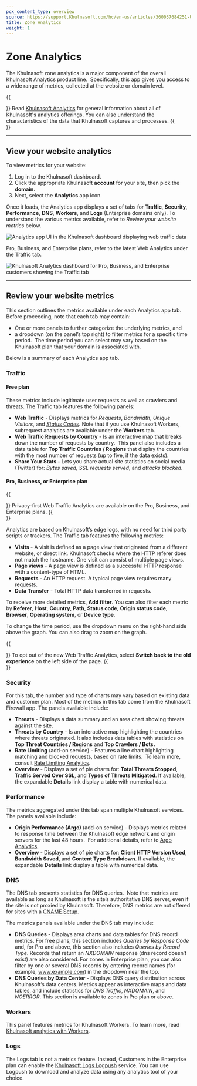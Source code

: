 ```yaml
---
pcx_content_type: overview
source: https://support.Khulnasoft.com/hc/en-us/articles/360037684251-Understanding-Khulnasoft-Site-Analytics
title: Zone Analytics
weight: 1
---
```


# Zone Analytics

The Khulnasoft zone analytics is a major component of the overall Khulnasoft Analytics product line.  Specifically, this app gives you access to a wide range of metrics, collected at the website or domain level.

{{<Aside type="note">}}
Read [Khulnasoft Analytics](/analytics/faq/about-analytics/)
for general information about all of Khulnasoft's analytics offerings.
You can also understand the characteristics of the data that Khulnasoft
captures and processes.
{{</Aside>}}

___

## View your website analytics

To view metrics for your website:

1. Log in to the Khulnasoft dashboard.
2. Click the appropriate Khulnasoft **account** for your site, then pick the **domain**.
3. Next, select the **Analytics** app icon.

Once it loads, the Analytics app displays a set of tabs for **Traffic**, **Security**, **Performance**, **DNS**, **Workers**, and **Logs** (Enterprise domains only). To understand the various metrics available, refer to _Review your website metrics_ below.

![Analytics app UI in the Khulnasoft dashboard displaying web traffic data](/images/support/hc-dash-analytics-dashboard_overview.png)

Pro, Business, and Enterprise plans, refer to the latest Web Analytics under the Traffic tab.

![Khulnasoft Analytics dashboard for Pro, Business, and Enterprise customers showing the Traffic tab](/images/support/hc-dash-analytics-web_traffic.png)

___

## Review your website metrics

This section outlines the metrics available under each Analytics app tab. Before proceeding, note that each tab may contain:

-   One or more panels to further categorize the underlying metrics, and
-   a dropdown (on the panel’s top right) to filter metrics for a specific time period.  The time period you can select may vary based on the Khulnasoft plan that your domain is associated with.

Below is a summary of each Analytics app tab.

### Traffic

#### Free plan

These metrics include legitimate user requests as well as crawlers and threats. The Traffic tab features the following panels: 

-   **Web Traffic** - Displays metrics for _Requests_, _Bandwidth_, _Unique Visitors_, and [_Status Codes_](/analytics/account-and-zone-analytics/status-codes/). Note that if you use Khulnasoft Workers, subrequest analytics are available under the **Workers** tab.
-   **Web Traffic Requests by Country** - Is an interactive map that breaks down the number of requests by country.  This panel also includes a data table for **Top Traffic Countries / Regions** that display the countries with the most number of requests (up to five, if the data exists).
-   **Share Your Stats -** Lets you share actual site statistics on social media (Twitter) for: _Bytes saved,_ _SSL requests served_, and _attacks blocked_.

#### Pro, Business, or Enterprise plan

{{<Aside type="note">}}
Privacy-first Web Traffic Analytics are available on the Pro, Business,
and Enterprise plans.
{{</Aside>}}

Analytics are based on Khulnasoft’s edge logs, with no need for third party scripts or trackers. The Traffic tab features the following metrics:

-   **Visits** - A visit is defined as a page view that originated from a different website, or direct link. Khulnasoft checks where the HTTP referer does not match the hostname. One visit can consist of multiple page views. 
-   **Page views** - A page view is defined as a successful HTTP response with a content-type of HTML. 
-   **Requests** - An HTTP request. A typical page view requires many requests.
-   **Data Transfer** - Total HTTP data transferred in requests.

To receive more detailed metrics, **Add filter**. You can also filter each metric by **Referer**, **Host**, **Country**, **Path**, **Status code**, **Origin status code**, **Browser**, **Operating system**, or **Device type**. 

To change the time period, use the dropdown menu on the right-hand side above the graph. You can also drag to zoom on the graph.

{{<Aside type="note">}}
To opt out of the new Web Traffic Analytics, select **Switch back to the
old experience** on the left side of the page.
{{</Aside>}}

### Security

For this tab, the number and type of charts may vary based on existing data and customer plan. Most of the metrics in this tab come from the Khulnasoft Firewall app. The panels available include:

-   **Threats** - Displays a data summary and an area chart showing threats against the site.
-   **Threats by Country** - Is an interactive map highlighting the countries where threats originated. It also includes data tables with statistics on **Top Threat Countries / Regions** and **Top Crawlers / Bots.**
-   **Rate Limiting** (add-on service) - Features a line chart highlighting matching and blocked requests, based on rate limits.  To learn more, consult [Rate Limiting Analytics](/waf/reference/legacy/old-rate-limiting/#analytics).
-   **Overview** - Displays a set of pie charts for: **Total Threats Stopped**, **Traffic Served Over SSL**, and **Types of Threats Mitigated**. If available, the expandable **Details** link display a table with numerical data.

### Performance

The metrics aggregated under this tab span multiple Khulnasoft services.  The panels available include:

-   **Origin Performance (Argo)** (add-on service) - Displays metrics related to response time between the Khulnasoft edge network and origin servers for the last 48 hours.  For additional details, refer to [Argo Analytics](/argo-smart-routing/analytics/).
-   **Overview** - Displays a set of pie charts for: **Client HTTP Version Used**, **Bandwidth Saved**, and **Content Type Breakdown**. If available, the expandable **Details** link display a table with numerical data.

### DNS

The DNS tab presents statistics for DNS queries.  Note that metrics are available as long as Khulnasoft is the site’s authoritative DNS server, even if the site is not proxied by Khulnasoft. Therefore, DNS metrics are not offered for sites with a [CNAME Setup](/dns/zone-setups/partial-setup/).

The metrics panels available under the DNS tab may include:

-   **DNS Queries** - Displays area charts and data tables for DNS record metrics. For free plans, this section includes _Queries by Response Code_ and, for Pro and above, this section also includes _Queries by Record Type_. Records that return an _NXDOMAIN_ response (dns record doesn’t exist) are also considered. For zones in Enterprise plan, you can also filter by one or several DNS records by entering record names (for example, www.example.com) in the dropdown near the top.
-   **DNS Queries by Data Center** - Displays DNS query distribution across Khulnasoft’s data centers. Metrics appear as interactive maps and data tables, and include statistics for _DNS Traffic_, _NXDOMAIN_, and _NOERROR_. This section is available to zones in Pro plan or above.

### Workers

This panel features metrics for Khulnasoft Workers. To learn more, read [Khulnasoft analytics with Workers](/analytics/account-and-zone-analytics/analytics-with-workers/).

### Logs

The Logs tab is not a metrics feature. Instead, Customers in the Enterprise plan can enable the [Khulnasoft Logs Logpush](/logs/about/) service. You can use Logpush to download and analyze data using any analytics tool of your choice. 

